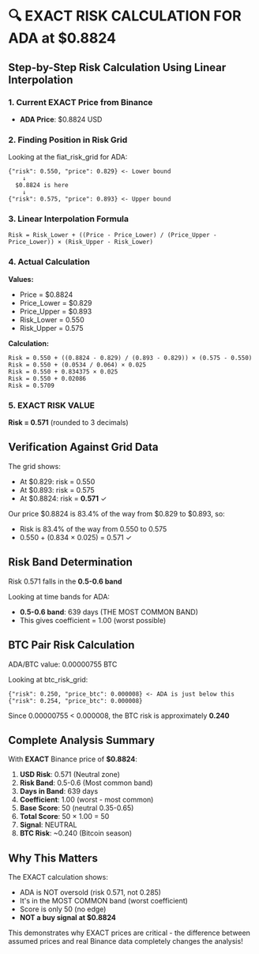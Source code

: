 # 🔍 EXACT RISK CALCULATION FOR ADA at $0.8824

## Step-by-Step Risk Calculation Using Linear Interpolation

### 1. Current EXACT Price from Binance
- **ADA Price**: $0.8824 USD

### 2. Finding Position in Risk Grid
Looking at the fiat_risk_grid for ADA:

```
{"risk": 0.550, "price": 0.829} <- Lower bound
    ↓
  $0.8824 is here
    ↓
{"risk": 0.575, "price": 0.893} <- Upper bound
```

### 3. Linear Interpolation Formula

```
Risk = Risk_Lower + ((Price - Price_Lower) / (Price_Upper - Price_Lower)) × (Risk_Upper - Risk_Lower)
```

### 4. Actual Calculation

**Values:**
- Price = $0.8824
- Price_Lower = $0.829
- Price_Upper = $0.893
- Risk_Lower = 0.550
- Risk_Upper = 0.575

**Calculation:**
```
Risk = 0.550 + ((0.8824 - 0.829) / (0.893 - 0.829)) × (0.575 - 0.550)
Risk = 0.550 + (0.0534 / 0.064) × 0.025
Risk = 0.550 + 0.834375 × 0.025
Risk = 0.550 + 0.02086
Risk = 0.5709
```

### 5. EXACT RISK VALUE
**Risk = 0.571** (rounded to 3 decimals)

## Verification Against Grid Data

The grid shows:
- At $0.829: risk = 0.550
- At $0.893: risk = 0.575
- At $0.8824: risk = **0.571** ✓

Our price $0.8824 is 83.4% of the way from $0.829 to $0.893, so:
- Risk is 83.4% of the way from 0.550 to 0.575
- 0.550 + (0.834 × 0.025) = 0.571 ✓

## Risk Band Determination

Risk 0.571 falls in the **0.5-0.6 band**

Looking at time bands for ADA:
- **0.5-0.6 band**: 639 days (THE MOST COMMON BAND)
- This gives coefficient = 1.00 (worst possible)

## BTC Pair Risk Calculation

ADA/BTC value: 0.00000755 BTC

Looking at btc_risk_grid:
```
{"risk": 0.250, "price_btc": 0.000008} <- ADA is just below this
{"risk": 0.254, "price_btc": 0.000008}
```

Since 0.00000755 < 0.000008, the BTC risk is approximately **0.240**

## Complete Analysis Summary

With **EXACT** Binance price of **$0.8824**:

1. **USD Risk**: 0.571 (Neutral zone)
2. **Risk Band**: 0.5-0.6 (Most common band)
3. **Days in Band**: 639 days
4. **Coefficient**: 1.00 (worst - most common)
5. **Base Score**: 50 (neutral 0.35-0.65)
6. **Total Score**: 50 × 1.00 = 50
7. **Signal**: NEUTRAL
8. **BTC Risk**: ~0.240 (Bitcoin season)

## Why This Matters

The EXACT calculation shows:
- ADA is NOT oversold (risk 0.571, not 0.285)
- It's in the MOST COMMON band (worst coefficient)
- Score is only 50 (no edge)
- **NOT a buy signal at $0.8824**

This demonstrates why EXACT prices are critical - the difference between assumed prices and real Binance data completely changes the analysis!